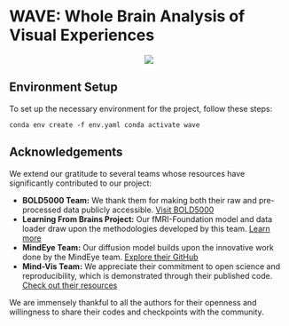 # WAVE: Whole Brain Analysis of Visual Experiences

<p align="center">
    <img src=assets/figure_1.jpg />
</p>

## Environment Setup

To set up the necessary environment for the project, follow these steps:

`conda env create -f env.yaml
conda activate wave` 

## Acknowledgements

We extend our gratitude to several teams whose resources have significantly contributed to our project:

-   **BOLD5000 Team:** We thank them for making both their raw and pre-processed data publicly accessible. [Visit BOLD5000](https://bold5000-dataset.github.io/website/)
-   **Learning From Brains Project:** Our fMRI-Foundation model and data loader draw upon the methodologies developed by this team. [Learn more](https://github.com/athms/learning-from-brains)
-   **MindEye Team:** Our diffusion model builds upon the innovative work done by the MindEye team. [Explore their GitHub](https://github.com/MedARC-AI/fMRI-reconstruction-NSD)
-   **Mind-Vis Team:** We appreciate their commitment to open science and reproducibility, which is demonstrated through their published code. [Check out their resources](https://github.com/zjc062/mind-vis)

We are immensely thankful to all the authors for their openness and willingness to share their codes and checkpoints with the community.